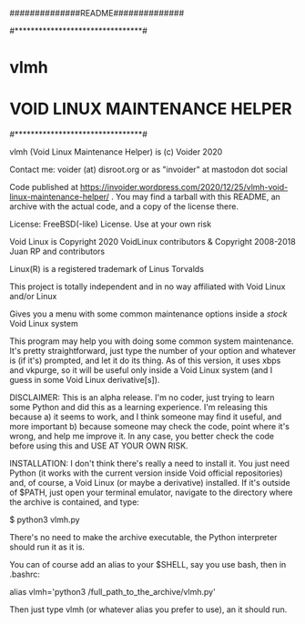 ##############README##############

#********************************#

#              vlmh              #

#  VOID LINUX MAINTENANCE HELPER #

#********************************#


 vlmh (Void Linux Maintenance Helper) is (c) Voider 2020

 Contact me: voider (at) disroot.org or as "invoider" at mastodon dot social

 Code published at https://invoider.wordpress.com/2020/12/25/vlmh-void-linux-maintenance-helper/ . You may find a tarball with this README, an archive with the actual code, and a copy of the license there.

 License: FreeBSD(-like) License. Use at your own risk

 Void Linux is Copyright 2020 VoidLinux contributors & Copyright 2008-2018 Juan RP and contributors

 Linux(R) is a registered trademark of Linus Torvalds

 This project is totally independent and in no way affiliated with Void Linux and/or Linux

 Gives you a menu with some common maintenance options inside a *stock* Void Linux system


This program may help you with doing some common system maintenance. It's pretty straightforward, just type the number of your option and whatever is (if it's) prompted, and let it do its thing. As of this version, it uses xbps and vkpurge, so it will be useful only inside a Void Linux system (and I guess in some Void Linux derivative[s]).


DISCLAIMER: This is an alpha release. I'm no coder, just trying to learn some Python and did this as a learning experience. I'm releasing this because a) it seems to work, and I think someone may find it useful, and more important b) because someone may check the code, point where it's wrong, and help me improve it. In any case, you better check the code before using this and USE AT YOUR OWN RISK.


INSTALLATION: I don't think there's really a need to install it. You just need Python (it works with the current version inside Void official repositories) and, of course, a Void Linux (or maybe a derivative) installed. If it's outside of $PATH, just open your terminal emulator, navigate to the directory where the archive is contained, and type:


$ python3 vlmh.py


There's no need to make the archive executable, the Python interpreter should run it as it is.


You can of course add an alias to your $SHELL, say you use bash, then in .bashrc:


alias vlmh='python3 /full_path_to_the_archive/vlmh.py'


Then just type vlmh (or whatever alias you prefer to use), an it should run.
